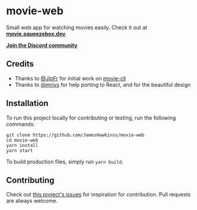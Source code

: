 # movie-web
Small web app for watching movies easily. Check it out at **[movie.squeezebox.dev](https://movie.squeezebox.dev)**.

**[Join the Discord community](https://discord.gg/vXsRvye8BS)**

## Credits
 - Thanks to [@JipFr](https://github.com/JipFr) for initial work on [movie-cli](https://github.com/JipFr/movie-cli)
 - Thanks to [@mrjvs](https://github.com/mrjvs) for help porting to React, and for the beautiful design

## Installation
To run this project locally for contributing or testing, run the following commands:

```
git clone https://github.com/JamesHawkinss/movie-web
cd movie-web
yarn install
yarn start
```
To build production files, simply run `yarn build`.

## Contributing
Check out [this project's issues](https://github.com/JamesHawkinss/movie-web/issues) for inspiration for contribution. Pull requests are always welcome.